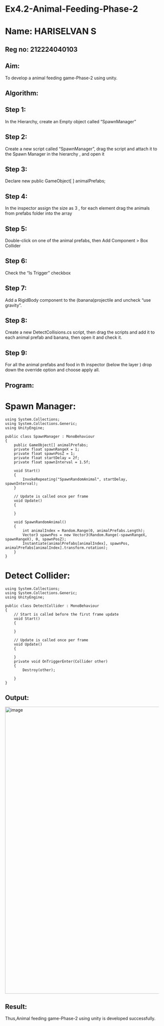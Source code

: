# Ex4.2-Animal-Feeding-Phase-2
# Name: HARISELVAN S
## Reg no: 212224040103
## Aim:
To develop a animal feeding game-Phase-2 using unity.
## Algorithm:
## Step 1:
In the Hierarchy, create an Empty object called “SpawnManager”

## Step 2:
Create a new script called “SpawnManager”, drag the script and attach it to the Spawn Manager in the hierarchy , and open it

## Step 3:
Declare new public GameObject[ ] animalPrefabs;

## Step 4:
In the inspector assign the size as 3 , for each element drag the animals from prefabs folder into the array

## Step 5:
Double-click on one of the animal prefabs, then Add Component > Box Collider

## Step 6:
Check the “Is Trigger” checkbox

## Step 7:
Add a RigidBody component to the (banana)projectile and uncheck “use gravity”.

## Step 8:
Create a new DetectCollisions.cs script, then drag the scripts and add it to each animal prefab and banana, then open it and check it.

## Step 9:
For all the animal prefabs and food in th inspector (below the layer ) drop down the override option and choose apply all.
## Program:
# Spawn Manager:
```
using System.Collections;
using System.Collections.Generic;
using UnityEngine;

public class SpawnManager : MonoBehaviour
{
    public GameObject[] animalPrefabs;
    private float spawnRangeX = 1;
    private float spawnPosZ = 1;
    private float startDelay = 2f;
    private float spawnInterval = 1.5f;

    void Start()
    {
        InvokeRepeating("SpawnRandomAnimal", startDelay, spawnInterval);
    }

    // Update is called once per frame
    void Update()
    {

    }

    void SpawnRandomAnimal()
    {
        int animalIndex = Random.Range(0, animalPrefabs.Length);
        Vector3 spawnPos = new Vector3(Random.Range(-spawnRangeX, spawnRangeX), 0, spawnPosZ);
        Instantiate(animalPrefabs[animalIndex], spawnPos, animalPrefabs[animalIndex].transform.rotation);
    }
}
```

# Detect Collider:
```
using System.Collections;
using System.Collections.Generic;
using UnityEngine;

public class DetectCollider : MonoBehaviour
{
    // Start is called before the first frame update
    void Start()
    {

    }

    // Update is called once per frame
    void Update()
    {

    }
    private void OnTriggerEnter(Collider other)
    {
        Destroy(other);
        
    }
}

```
## Output:
<img width="1914" height="939" alt="image" src="https://github.com/user-attachments/assets/ddc21a83-da6f-4db0-8b40-1350bbd46298" />

## Result:
Thus,Animal feeding game-Phase-2 using unity is developed successfully.
